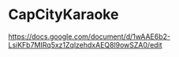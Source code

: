 # CapCityKaraoke

https://docs.google.com/document/d/1wAAE6b2-LsiKFb7MIRq5xz1ZqlzehdxAEQ8l9owSZA0/edit
